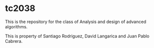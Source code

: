 # tc2038

This is the repository for the class of Analysis and design of advanced algorithms.

This is property of Santiago Rodriguez, David Langarica and Juan Pablo Cabrera.
